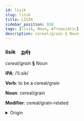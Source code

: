 ```yaml
---
id: lisik
slug: lisik
title: LİSİK
sidebar_position: 818
tags: [lisik, Noun, Afroasiatic]
description: cereal/grain § Noun
---
```


### lisik&emsp;<span kind="abugida">ʓɟɐ̑ɟ</span>

*cereal/grain* **§** Noun

**IPA**: /ˈli.sik/

**Verb**: to be a cereal/grain

**Noun**: cereal/grain

**Modifier**: cereal/grain-related

<details>
    <summary>Origin</summary>
    Arabic رِزْق‎ riziki /rizik/<br/>
    <em>Afroasiatic Language Family</em>
</details>